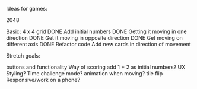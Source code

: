 Ideas for games:

2048

Basic: 
4 x 4 grid DONE
Add initial numbers DONE
Getting it moving in one direction DONE
Get it moving in opposite direction DONE
Get moving on different axis DONE
Refactor code 
Add new cards in direction of movement

Stretch goals:

buttons and functionality
Way of scoring
add 1 + 2 as initial numbers?
UX
Styling?
Time challenge mode? 
animation when moving? tile flip
Responsive/work on a phone?


